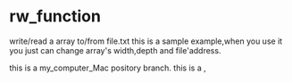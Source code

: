 # rw_function
write/read a array to/from file.txt 
this is a sample example,when you use it you just can change array's width,depth and file'address.


this is a my_computer_Mac pository branch.
this is a ,